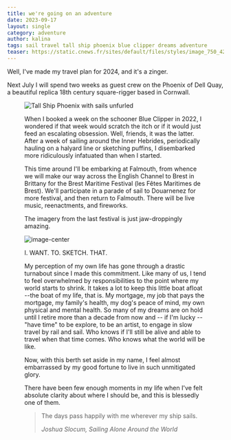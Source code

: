 ```yaml
---
title: we're going on an adventure
date: 2023-09-17
layout: single
category: adventure
author: kalina
tags: sail travel tall ship phoenix blue clipper dreams adventure
teaser: https://static.cnews.fr/sites/default/files/styles/image_750_422/public/000_Par2067402.jpg
---
```

Well, I've made my travel plan for 2024, and it's a zinger. 

Next July I will spend two weeks as guest crew on the Phoenix of Dell Quay, a beautiful replica 18th century square-rigger based in Cornwall. 

<figure>
  <img src = "https://woodenships.co.uk/wp-content/uploads/2022/06/Tall-Ship-Phoenix.jpg" alt = "Tall Ship Phoenix with sails unfurled"
</figure>

When I booked a week on the schooner Blue Clipper in 2022, I wondered if that week would scratch the itch or if it would just feed an escalating obsession. Well, friends, it was the latter. After a week of sailing around the Inner Hebrides, periodically hauling on a halyard line or sketching puffins,  I disembarked more ridiculously infatuated than when I started.

This time around I'll be embarking at Falmouth, from whence we will make our way across the English Channel to Brest in Brittany for the Brest Maritime Festival (les Fêtes Maritimes de Brest). We'll participate in a parade of sail to Douarnenez for more festival, and then return to Falmouth. There will be live music, reenactments, and fireworks. 

The imagery from the last festival is just jaw-droppingly amazing.

![image-center](https://static.cnews.fr/sites/default/files/styles/image_750_422/public/000_Par2067402.jpg)

I. WANT. TO. SKETCH. THAT.

My perception of my own life has gone through a drastic turnabout since I made this commitment. Like many of us, I tend to feel overwhelmed by responsibilities to the point where my world starts to shrink. It takes a lot to keep this little boat afloat --the boat of my life, that is. My mortgage, my job that pays the mortgage, my family's health, my dog's peace of mind, my own physical and mental health. So many of my dreams are on hold until I retire more than a decade from now and -- if I'm lucky -- "have time" to be explore, to be an artist, to engage in slow travel by rail and sail. Who knows if I'll still be alive and able to travel when that time comes. Who knows what the world will be like.

Now, with this berth set aside in my name, I feel almost embarrassed by my good fortune to live in such unmitigated glory. 

There have been few enough moments in my life when I've felt absolute clarity about where I should be, and this is blessedly one of them.

>The days pass happily with me wherever my ship sails. 
>
><cite>Joshua Slocum, Sailing Alone Around the World</cite>
